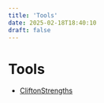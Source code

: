 ```yaml
---
title: 'Tools'
date: 2025-02-18T18:40:10
draft: false
---
```


# Tools

- [CliftonStrengths](./cliftonstrengths/)
